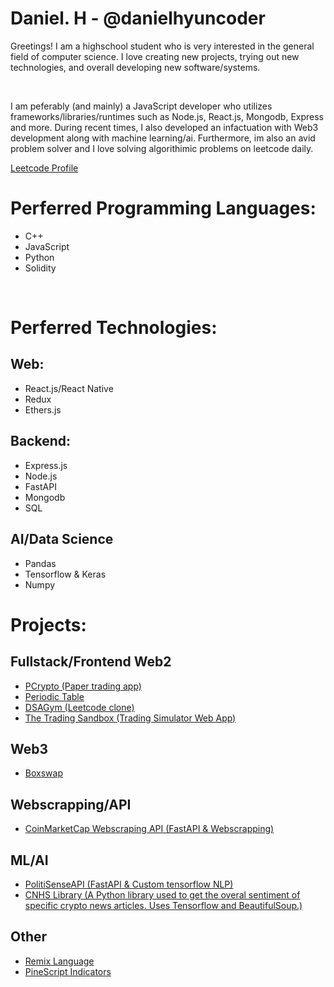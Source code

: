 <h1 color="blue">Daniel. H - @danielhyuncoder</h1>
<p>
  Greetings! I am a highschool student who is very interested in the general field of computer science. I love creating new projects, trying out new technologies, and overall developing new software/systems.
</p>
<br />
<p>
   I am peferably (and mainly) a JavaScript developer who utilizes frameworks/libraries/runtimes such as Node.js, React.js, Mongodb, Express and more. During recent times, I also developed an infactuation with Web3 development along with machine learning/ai. Furthermore, im also an avid problem solver and I love solving algorithimic problems on leetcode daily.
</p>
<p><a href="https://leetcode.com/DanCodesJS/">Leetcode Profile</a></p>
<h1>Perferred Programming Languages: </h1>
<ul>
  <li>C++</li>
  <li>JavaScript</li>
  <li>Python</li>
  <li>Solidity</li>
</ul>
<br/>
<h1>Perferred Technologies: </h1>
<h2>Web: </h2>
<ul>
  <li>React.js/React Native</li>
  <li>Redux</li>
  <li>Ethers.js</li>
</ul>
<h2>Backend: </h2>
<ul>
  <li>Express.js</li>
  <li>Node.js</li>
  <li>FastAPI</li>
  <li>Mongodb</li>
  <li>SQL</li>
</ul>
<h2>AI/Data Science</h2>
<ul>
  <li>Pandas</li>
  <li>Tensorflow & Keras</li>
  <li>Numpy</li>
</ul>
<h1>Projects:</h1>
<h2>Fullstack/Frontend Web2</h2>
<ul>
  <li><a href="https://github.com/danielhyuncoder/papertradercrypto">PCrypto (Paper trading app)</a></li>
  <li><a href="https://github.com/danielhyuncoder/periodic-table">Periodic Table</a></li>
   <li><a href="https://github.com/danielhyuncoder/DSAGym/tree/master">DSAGym (Leetcode clone)</a></li>
  <li><a href="https://github.com/danielhyuncoder/The-Trading-Sandbox/tree/main">The Trading Sandbox (Trading Simulator Web App)</a></li>
</ul>
<h2>Web3</h2>
<ul>
  <li><a href="https://github.com/danielhyuncoder/BoxSwap">Boxswap</a></li>
</ul>
<h2>Webscrapping/API</h2>
<ul>
  <li><a href="https://github.com/danielhyuncoder/coinmarketcapwebscrapper">CoinMarketCap Webscraping API (FastAPI & Webscrapping)</a></li>
</ul>
<h2>ML/AI</h2>
<ul>
  <li><a href="https://github.com/danielhyuncoder/PolitiSenseAPI/tree/main">PolitiSenseAPI (FastAPI & Custom tensorflow NLP)</a></li>
  <li><a href="https://github.com/danielhyuncoder/CryptoNewsHeadlineSentimentLibrary">CNHS Library (A Python library used to get the overal sentiment of specific crypto news articles. Uses Tensorflow and BeautifulSoup.)</a></li>
</ul>
<h2>Other</h2> 
<ul>
  <li><a href="https://github.com/danielhyuncoder/RemixProgrammingLanguage">Remix Language</a></li>
  <li><a href="https://github.com/danielhyuncoder/PineScriptStrategiesAndIndicators/tree/main">PineScript Indicators</a></li>
</ul>
<!--
**danielhyuncoder/danielhyuncoder** is a ✨ _special_ ✨ repository because its `README.md` (this file) appears on your GitHub profile.

Here are some ideas to get you started:

- 🔭 I’m currently working on ...
- 🌱 I’m currently learning ...
- 👯 I’m looking to collaborate on ...
- 🤔 I’m looking for help with ...
- 💬 Ask me about ...
- 📫 How to reach me: ...
- 😄 Pronouns: ...
- ⚡ Fun fact: ...
-->
